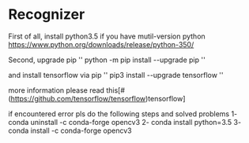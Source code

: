 # Recognizer

First of all, install python3.5 if you have mutil-version python
https://www.python.org/downloads/release/python-350/

Second, upgrade pip 
''
python -m pip install --upgrade pip
''

and install tensorflow via pip
''
pip3 install --upgrade tensorflow
''

more information please read this[#(https://github.com/tensorflow/tensorflow)tensorflow] 


if encountered error pls do the following steps and solved problems
1- conda uninstall -c conda-forge opencv3
2- conda install python=3.5
3- conda install -c conda-forge opencv3
